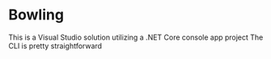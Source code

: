 # Bowling
This is a Visual Studio solution utilizing a .NET Core console app project
The CLI is pretty straightforward
